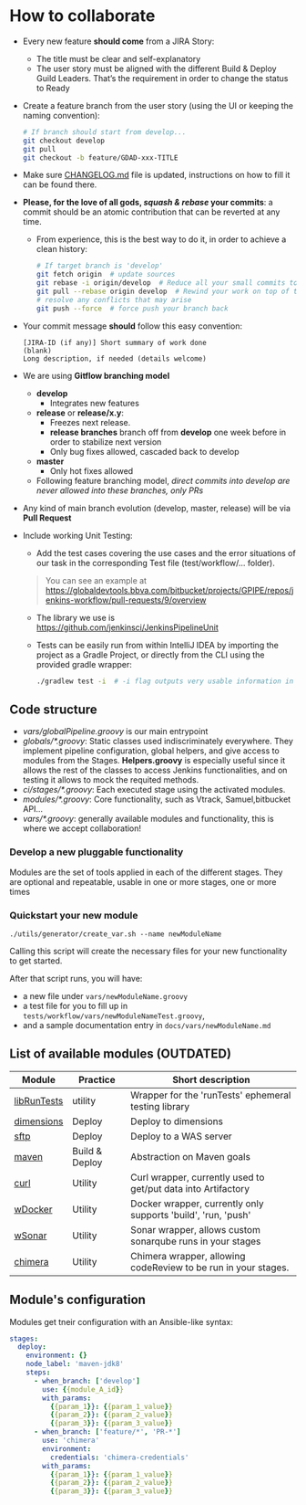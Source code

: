 # How to collaborate

* Every new feature **should come** from a JIRA Story:
  * The title must be clear and self-explanatory
  * The user story must be aligned with the different Build & Deploy Guild Leaders. That’s the requirement in order to change the status to Ready
* Create a feature branch from the user story (using the UI or keeping the naming convention):

  ```sh
  # If branch should start from develop...
  git checkout develop
  git pull
  git checkout -b feature/GDAD-xxx-TITLE
  ```

* Make sure [CHANGELOG.md](./CHANGELOG.md) file is updated, instructions on how to fill it can be found there.
* **Please, for the love of all gods, _squash & rebase_ your commits**: a commit should be an atomic contribution that can be reverted at any time.
  * From experience, this is the best way to do it, in order to achieve a clean history:

    ```bash
    # If target branch is 'develop'
    git fetch origin  # update sources
    git rebase -i origin/develop  # Reduce all your small commits to one or two meaningful, revertable changesets
    git pull --rebase origin develop  # Rewind your work on top of target branch, easier the less commits there are
    # resolve any conflicts that may arise
    git push --force  # force push your branch back

    ```

* Your commit message **should** follow this easy convention:

    ```
    [JIRA-ID (if any)] Short summary of work done
    (blank)
    Long description, if needed (details welcome)
    ```

* We are using **Gitflow branching model**
  * **develop**
    * Integrates new features
  * **release** or **release/x.y**:
    * Freezes next release.
    * **release branches** branch off from **develop** one week before in order to stabilize next version
    * Only bug fixes allowed, cascaded back to develop
  * **master**
    * Only hot fixes allowed
  * Following feature branching model, _direct commits into develop are never allowed into these branches, only PRs_

* Any kind of main branch evolution (develop, master, release) will be via **Pull Request**
* Include working Unit Testing:
  * Add the test cases covering the use cases and the error situations of our task in the corresponding Test file (test/workflow/... folder).

  > You can see an example at https://globaldevtools.bbva.com/bitbucket/projects/GPIPE/repos/jenkins-workflow/pull-requests/9/overview

  * The library we use is https://github.com/jenkinsci/JenkinsPipelineUnit
  * Tests can be easily run from within IntelliJ IDEA by importing the project as a Gradle Project, or directly from the CLI using the provided gradle wrapper:

      ```sh
      ./gradlew test -i  # -i flag outputs very usable information in case of error
      ```


## Code structure

* _vars/globalPipeline.groovy_ is our main entrypoint
* _globals/*.groovy_: Static classes used indiscriminately everywhere. They implement pipeline configuration, global helpers, and give access to modules from the Stages. **Helpers.groovy** is especially useful since it allows the rest of the classes to access Jenkins functionalities, and on testing it allows to mock the requited methods.
* _ci/stages/*.groovy_: Each executed stage using the activated modules.
* _modules/*.groovy_: Core functionality, such as Vtrack, Samuel,bitbucket API...
* _vars/*.groovy_: generally available modules and functionality, this is where we accept collaboration!


### Develop a new pluggable functionality

Modules are the set of tools applied in each of the different stages. They are optional and repeatable, usable in one or more stages, one or more times

### Quickstart your new module

`./utils/generator/create_var.sh --name newModuleName`

Calling this script will create the necessary files for your new functionality to get started.

After that script runs, you will have:
* a new file under `vars/newModuleName.groovy`
* a test file for you to fill up in `tests/workflow/vars/newModuleNameTest.groovy`,
* and a sample documentation entry in `docs/vars/newModuleName.md`

## List of available modules (OUTDATED)

| Module | Practice | Short description
| ----------|---------|-----
[libRunTests](./vars/libRunTests.md) | utility | Wrapper for the 'runTests' ephemeral testing library
[dimensions](./vars/dimensions.md)| Deploy | Deploy to dimensions
[sftp](./vars/sftp.md)| Deploy | Deploy to a WAS server
[maven](./vars/maven.md)| Build & Deploy | Abstraction on Maven goals
[curl](./vars/curl.md)| Utility | Curl wrapper, currently used to get/put data into Artifactory
[wDocker](./vars/wDocker.md)| Utility | Docker wrapper, currently only supports 'build', 'run, 'push'
[wSonar](./vars/wSonar.md)| Utility | Sonar wrapper, allows custom sonarqube runs in your stages
[chimera](./vars/chimera.md)| Utility | Chimera wrapper, allowing codeReview to be run in your stages.

## Module's configuration

Modules get tneir configuration with an Ansible-like syntax:

```yml
stages:
  deploy:
    environment: {}
    node_label: 'maven-jdk8'
    steps:
      - when_branch: ['develop']
        use: {{module_A_id}}
        with_params:
          {{param_1}}: {{param_1_value}}
          {{param_2}}: {{param_2_value}}
          {{param_3}}: {{param_3_value}}
      - when_branch: ['feature/*', 'PR-*']
        use: 'chimera'
        environment:
          credentials: 'chimera-credentials'
        with_params:
          {{param_1}}: {{param_1_value}}
          {{param_2}}: {{param_2_value}}
          {{param_3}}: {{param_3_value}}
```
